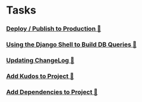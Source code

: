 # Tasks

### [Deploy / Publish to Production :link:](tasks/deploy.md)

### [Using the Django Shell to Build DB Queries :link:](tasks/django_shell.md)

### [Updating ChangeLog :link:](tasks/change_log.md)

### [Add Kudos to Project :link:](tasks/add_kudos.md)

### [Add Dependencies to Project :link:](tasks/add_dependencies.md)
